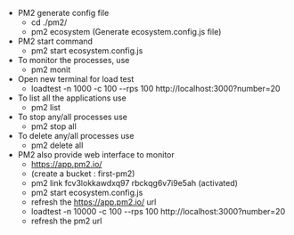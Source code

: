 - PM2 generate config file
  - cd ./pm2/
  - pm2 ecosystem (Generate ecosystem.config.js file)
- PM2 start command
  - pm2 start ecosystem.config.js
- To monitor the processes, use
  - pm2 monit
- Open new terminal for load test
  - loadtest -n 1000 -c 100 --rps 100 http://localhost:3000?number=20
- To list all the applications use
  - pm2 list
- To stop any/all processes use
  - pm2 stop all
- To delete any/all processes use
  - pm2 delete all
- PM2 also provide web interface to monitor
  - https://app.pm2.io/
  - (create a bucket : first-pm2)
  - pm2 link fcv3lokkawdxq97 rbckqg6v7i9e5ah (activated)
  - pm2 start ecosystem.config.js
  - refresh the https://app.pm2.io/ url
  - loadtest -n 10000 -c 100 --rps 100 http://localhost:3000?number=20
  - refresh the pm2 url
